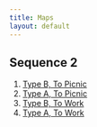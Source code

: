 ```yaml
---
title: Maps
layout: default
---
```


## Sequence 2

1. [Type B, To Picnic][b-to-picnic]
1. [Type A, To Picnic][a-to-picnic]
1. [Type B, To Work][b-to-work]
1. [Type A, To Work][a-to-work]

[a-to-picnic]: a-to-kits.html
[b-to-picnic]: b-to-kits.html
[a-to-work]: a-to-cedar.html
[b-to-work]: b-to-cedar.html
